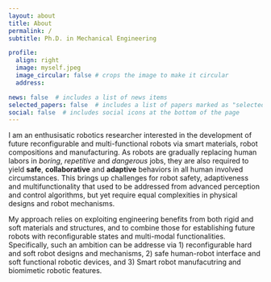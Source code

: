 ```yaml
---
layout: about
title: About
permalink: /
subtitle: Ph.D. in Mechanical Engineering

profile:
  align: right
  image: myself.jpeg
  image_circular: false # crops the image to make it circular
  address: 

news: false  # includes a list of news items
selected_papers: false  # includes a list of papers marked as "selected={true}"
social: false  # includes social icons at the bottom of the page
---
```


I am an enthusisatic robotics researcher interested in the development of future reconfigurable and multi-functional robots via smart materials, robot compositions and manufacturing. As robots are gradually replacing human labors in _boring_, _repetitive_ and _dangerous_ jobs, they are also required to yield **safe**, **collaborative** and **adaptive** behaviors in all human involved circumstances. This brings up challenges for robot safety, adaptiveness and multifunctionality that used to be addressed from advanced perception and control algorithms, but yet require equal complexities in physical designs and robot mechanisms. 

My approach relies on exploiting engineering benefits from both rigid and soft materials and structures, and to combine those for establishing future robots with reconfigurable states and multi-modal functionalities. Specifically, such an ambition can be addresse via 1) reconfigurable hard and soft robot designs and mechanisms, 2) safe human-robot interface and soft functional robotic devices, and 3) Smart robot manufacutring and biomimetic robotic features. 

